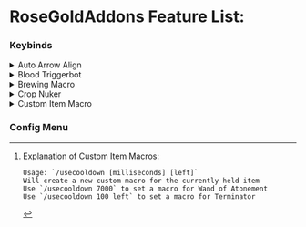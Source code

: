 
# RoseGoldAddons Feature List:
### Keybinds
<details><summary>Auto Arrow Align</summary>
	
- Click keybind to instantly solve Floor 7's Arrow Align terminal
		
</details>
<details><summary>Blood Triggerbot</summary>
	
- Toggle to shoot blood room enemies that are looked at
		
</details>
<details><summary>Brewing Macro</summary>
	
- Toggle to start automatically brewing potions
- Supports Speed and  Weakness potions
- Change modes and other options in the RoseGoldAddons config menu under "Alchemy"
	
</details>
<details><summary>Crop Nuker</summary>
	
- Toggle to start nuking
- Change configuration in the RoseGoldAddons config menu under "Farming"
	
</details>
<details><summary>Custom Item Macro</summary>
	
- Toggle to start custom item macros
- See Explanation of Custom Item Macros[^1]	
</details>

### Config Menu

[^1]: 
	Explanation of Custom Item Macros:
	
		Usage: `/usecooldown [milliseconds] [left]`
		Will create a new custom macro for the currently held item
		Use `/usecooldown 7000` to set a macro for Wand of Atonement
		Use `/usecooldown 100 left` to set a macro for Terminator

